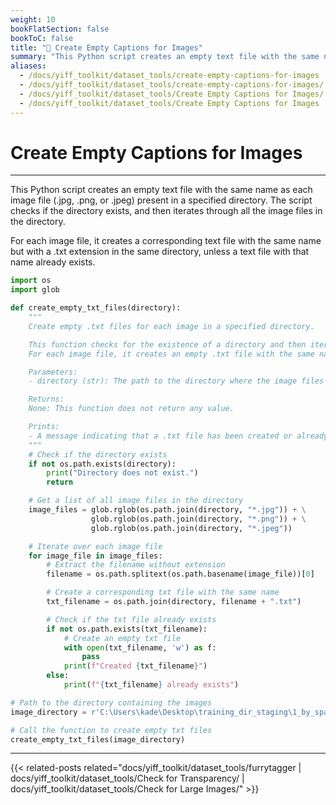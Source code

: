 ```yaml
---
weight: 10
bookFlatSection: false
bookToC: false
title: "🐍 Create Empty Captions for Images"
summary: "This Python script creates an empty text file with the same name as each image file (.jpg, .png, or .jpeg) present in a specified directory. The script checks if the directory exists, and then iterates through all the image files in the directory."
aliases:
  - /docs/yiff_toolkit/dataset_tools/create-empty-captions-for-images
  - /docs/yiff_toolkit/dataset_tools/create-empty-captions-for-images/
  - /docs/yiff_toolkit/dataset_tools/Create Empty Captions for Images/
  - /docs/yiff_toolkit/dataset_tools/Create Empty Captions for Images
---
```


<!--markdownlint-disable MD025 -->

# Create Empty Captions for Images

---

This Python script creates an empty text file with the same name as each image file (.jpg, .png, or .jpeg) present in a specified directory. The script checks if the directory exists, and then iterates through all the image files in the directory.

For each image file, it creates a corresponding text file with the same name but with a .txt extension in the same directory, unless a text file with that name already exists.

```python
import os
import glob

def create_empty_txt_files(directory):
    """
    Create empty .txt files for each image in a specified directory.

    This function checks for the existence of a directory and then iterates over all .jpg, .png, and .jpeg files within it.
    For each image file, it creates an empty .txt file with the same name if it doesn't already exist.

    Parameters:
    - directory (str): The path to the directory where the image files are located and where the .txt files will be created.

    Returns:
    None: This function does not return any value.

    Prints:
    - A message indicating that a .txt file has been created or already exists for each image file.
    """
    # Check if the directory exists
    if not os.path.exists(directory):
        print("Directory does not exist.")
        return

    # Get a list of all image files in the directory
    image_files = glob.rglob(os.path.join(directory, "*.jpg")) + \
                  glob.rglob(os.path.join(directory, "*.png")) + \
                  glob.rglob(os.path.join(directory, "*.jpeg"))

    # Iterate over each image file
    for image_file in image_files:
        # Extract the filename without extension
        filename = os.path.splitext(os.path.basename(image_file))[0]

        # Create a corresponding txt file with the same name
        txt_filename = os.path.join(directory, filename + ".txt")

        # Check if the txt file already exists
        if not os.path.exists(txt_filename):
            # Create an empty txt file
            with open(txt_filename, 'w') as f:
                pass
            print(f"Created {txt_filename}")
        else:
            print(f"{txt_filename} already exists")

# Path to the directory containing the images
image_directory = r'C:\Users\kade\Desktop\training_dir_staging\1_by_spaceengine'

# Call the function to create empty txt files
create_empty_txt_files(image_directory)
```

---

<!--
HUGO_SEARCH_EXCLUDE_START
-->
{{< related-posts related="docs/yiff_toolkit/dataset_tools/furrytagger | docs/yiff_toolkit/dataset_tools/Check for Transparency/ | docs/yiff_toolkit/dataset_tools/Check for Large Images/" >}}
<!--
HUGO_SEARCH_EXCLUDE_END
-->
